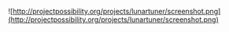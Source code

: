 ![http://projectpossibility.org/projects/lunartuner/screenshot.png](http://projectpossibility.org/projects/lunartuner/screenshot.png)